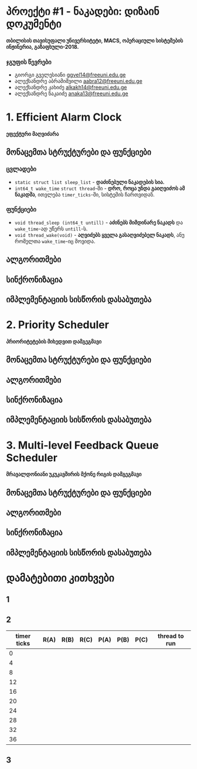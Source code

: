 პროექტი #1 - ნაკადები: დიზაინ დოკუმენტი
========================================

#### თბილისის თავისუფალი უნივერსიტეტი,  MACS, ოპერაციული სისტემების ინჟინერია, გაზაფხული-2018.

### ჯგუფის წევრები

* გიორგი გველესიანი <ggvel14@freeuni.edu.ge>
* ალექსანდრე აბრამიშვილი <aabra12@freeuni.edu.ge>
* ალექსანდრე კახიძე <alkakh14@freeuni.edu.ge>
* ალექსანდრე ნაკაიძე <anaka13@freeuni.edu.ge>


# 1. Efficient Alarm Clock
#### ეფექტური მაღვიძარა

## მონაცემთა სტრუქტურები და ფუნქციები

### ცვლადები

* `static struct list sleep_list` - **დაძინებული ნაკადების სია.**
* `int64_t wake_time` `struct thread`-ში - **დრო, როცა უნდა გაიღვიძოს ამ ნაკადმა**, ითვლება `timer_ticks`-ში, სისტემის ჩართვიდან.

### ფუნქციები

* `void thread_sleep (int64_t untill)` - **აძინებს მიმდინარე ნაკადს** და `wake_time`-ად უწერს `untill`-ს.
* `void thread_wake(void)` - **აღვიძებს ყველა გასაღვიძებელ ნაკადს**, ანუ რომელთა `wake_time`-იც მოვიდა.

## ალგორითმები

## სინქრონიზაცია

## იმპლემენტაციის სისწორის დასაბუთება

# 2. Priority Scheduler
#### პრიორიტეტების მიხედვით დამგეგმავი

## მონაცემთა სტრუქტურები და ფუნქციები

## ალგორითმები

## სინქრონიზაცია

## იმპლემენტაციის სისწორის დასაბუთება

# 3. Multi-level Feedback Queue Scheduler
#### მრავალდონიანი უკუკავშირის მქონე რიგის დამგეგმავი

## მონაცემთა სტრუქტურები და ფუნქციები

## ალგორითმები

## სინქრონიზაცია

## იმპლემენტაციის სისწორის დასაბუთება

# დამატებითი კითხვები

## 1

## 2

timer ticks | R(A) | R(B) | R(C) | P(A) | P(B) | P(C) | thread to run
------------|------|------|------|------|------|------|--------------
 0          |      |      |      |      |      |      |
 4          |      |      |      |      |      |      |
 8          |      |      |      |      |      |      |
12          |      |      |      |      |      |      |
16          |      |      |      |      |      |      |
20          |      |      |      |      |      |      |
24          |      |      |      |      |      |      |
28          |      |      |      |      |      |      |
32          |      |      |      |      |      |      |
36          |      |      |      |      |      |      |

## 3